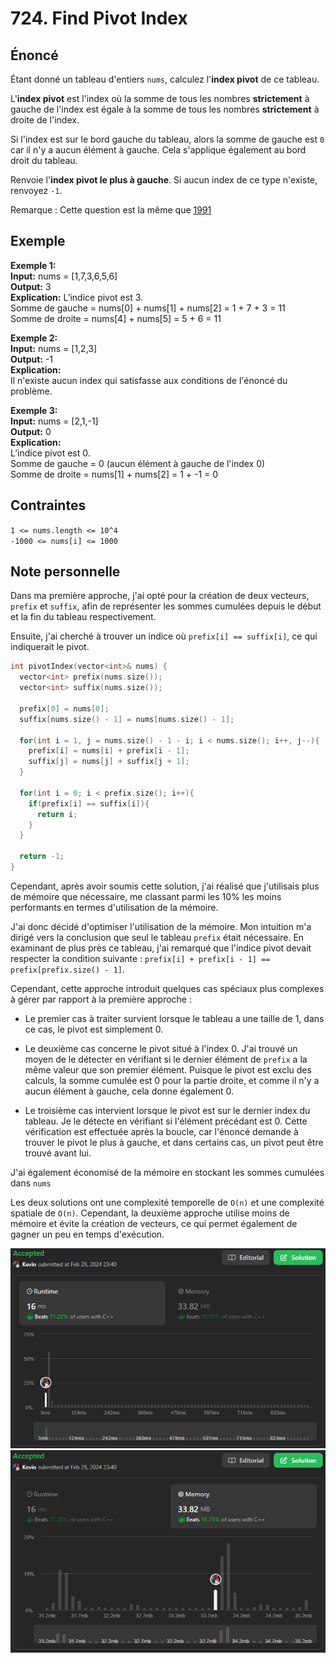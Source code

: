 # 724. Find Pivot Index

## Énoncé

Étant donné un tableau d'entiers `nums`, calculez l'**index pivot** de ce tableau.

L'**index pivot** est l'index où la somme de tous les nombres **strictement** à gauche de l'index est égale à la somme de tous les nombres **strictement** à droite de l'index.

Si l'index est sur le bord gauche du tableau, alors la somme de gauche est `0` car il n'y a aucun élément à gauche. Cela s'applique également au bord droit du tableau.

Renvoie l'**index pivot le plus à gauche**. Si aucun index de ce type n'existe, renvoyez `-1`.

Remarque : Cette question est la même que [1991](https://leetcode.com/problems/find-the-middle-index-in-array/)

## Exemple

**Exemple 1:**  
**Input:** nums = [1,7,3,6,5,6]  
**Output:** 3  
**Explication:**
L’indice pivot est 3.  
Somme de gauche = nums[0] + nums[1] + nums[2] = 1 + 7 + 3 = 11  
Somme de droite = nums[4] + nums[5] = 5 + 6 = 11

**Exemple 2:**  
**Input:** nums = [1,2,3]  
**Output:** -1  
**Explication:**  
Il n'existe aucun index qui satisfasse aux conditions de l'énoncé du problème.

**Exemple 3:**  
**Input:** nums = [2,1,-1]  
**Output:** 0  
**Explication:**  
L’indice pivot est 0.  
Somme de gauche = 0 (aucun élément à gauche de l'index 0)  
Somme de droite = nums[1] + nums[2] = 1 + -1 = 0

## Contraintes

`1 <= nums.length <= 10^4`  
`-1000 <= nums[i] <= 1000`

## Note personnelle

Dans ma première approche, j'ai opté pour la création de deux vecteurs, `prefix` et `suffix`, afin de représenter les sommes cumulées depuis le début et la fin du tableau respectivement.

Ensuite, j'ai cherché à trouver un indice où `prefix[i] == suffix[i]`, ce qui indiquerait le pivot.

```cpp
int pivotIndex(vector<int>& nums) {
  vector<int> prefix(nums.size());
  vector<int> suffix(nums.size());

  prefix[0] = nums[0];
  suffix[nums.size() - 1] = nums[nums.size() - 1];

  for(int i = 1, j = nums.size() - 1 - i; i < nums.size(); i++, j--){
    prefix[i] = nums[i] + prefix[i - 1];
    suffix[j] = nums[j] + suffix[j + 1];
  }

  for(int i = 0; i < prefix.size(); i++){
    if(prefix[i] == suffix[i]){
      return i;
    }
  }

  return -1;
}
```

Cependant, après avoir soumis cette solution, j'ai réalisé que j'utilisais plus de mémoire que nécessaire, me classant parmi les 10% les moins performants en termes d'utilisation de la mémoire.

J'ai donc décidé d'optimiser l'utilisation de la mémoire. Mon intuition m'a dirigé vers la conclusion que seul le tableau `prefix` était nécessaire. En examinant de plus près ce tableau, j'ai remarqué que l'indice pivot devait respecter la condition suivante : `prefix[i] + prefix[i - 1] == prefix[prefix.size() - 1]`.

Cependant, cette approche introduit quelques cas spéciaux plus complexes à gérer par rapport à la première approche :

- Le premier cas à traiter survient lorsque le tableau a une taille de 1, dans ce cas, le pivot est simplement 0.

- Le deuxième cas concerne le pivot situé à l'index 0. J'ai trouvé un moyen de le détecter en vérifiant si le dernier élément de `prefix` a la même valeur que son premier élément. Puisque le pivot est exclu des calculs, la somme cumulée est 0 pour la partie droite, et comme il n'y a aucun élément à gauche, cela donne également 0.

- Le troisième cas intervient lorsque le pivot est sur le dernier index du tableau. Je le détecte en vérifiant si l'élément précédant est 0. Cette vérification est effectuée après la boucle, car l'énoncé demande à trouver le pivot le plus à gauche, et dans certains cas, un pivot peut être trouvé avant lui.

J'ai également économisé de la mémoire en stockant les sommes cumulées dans `nums`

Les deux solutions ont une complexité temporelle de `O(n)` et une complexité spatiale de `O(n)`. Cependant, la deuxième approche utilise moins de mémoire et évite la création de vecteurs, ce qui permet également de gagner un peu en temps d'exécution.

<img src="../imgs/0724-runtime.png"/>
<img src="../imgs/0724-memory.png"/>
